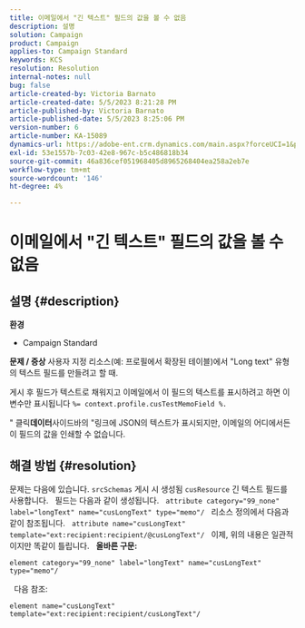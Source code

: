 ```yaml
---
title: 이메일에서 "긴 텍스트" 필드의 값을 볼 수 없음
description: 설명
solution: Campaign
product: Campaign
applies-to: Campaign Standard
keywords: KCS
resolution: Resolution
internal-notes: null
bug: false
article-created-by: Victoria Barnato
article-created-date: 5/5/2023 8:21:28 PM
article-published-by: Victoria Barnato
article-published-date: 5/5/2023 8:25:06 PM
version-number: 6
article-number: KA-15089
dynamics-url: https://adobe-ent.crm.dynamics.com/main.aspx?forceUCI=1&pagetype=entityrecord&etn=knowledgearticle&id=e10d5365-82eb-ed11-a7c6-6045bd0065f9
exl-id: 53e1557b-7c03-42e8-967c-b5c486818b34
source-git-commit: 46a836cef051968405d8965268404ea258a2eb7e
workflow-type: tm+mt
source-wordcount: '146'
ht-degree: 4%

---
```


# 이메일에서 &quot;긴 텍스트&quot; 필드의 값을 볼 수 없음

## 설명 {#description}

<b>환경</b>
- Campaign Standard


<b>문제 / 증상</b>
사용자 지정 리소스(예: 프로필에서 확장된 테이블)에서 &quot;Long text&quot; 유형의 텍스트 필드를 만들려고 할 때.

게시 후 필드가 텍스트로 채워지고 이메일에서 이 필드의 텍스트를 표시하려고 하면 이 변수만 표시됩니다 `%= context.profile.cusTestMemoField %.`

&quot; 클릭<b>데이터</b>사이드바의 &quot;링크에 JSON의 텍스트가 표시되지만, 이메일의 어디에서든 이 필드의 값을 인쇄할 수 없습니다.


## 해결 방법 {#resolution}


문제는 다음에 있습니다. `srcSchemas` 게시 시 생성됨 `cusResource` 긴 텍스트 필드를 사용합니다.
 
필드는 다음과 같이 생성됩니다.
 
`attribute category="99_none" label="longText" name="cusLongText" type="memo"/`
 
리소스 정의에서 다음과 같이 참조됩니다.
 
`attribute name="cusLongText" template="ext:recipient:recipient/@cusLongText"/`
 
이제, 위의 내용은 일관적이지만 똑같이 틀립니다.
 
<b>올바른 구문:</b>


```
element category="99_none" label="longText" name="cusLongText" type="memo"/
```


 
다음 참조:


```
element name="cusLongText" template="ext:recipient:recipient/cusLongText"/
```
